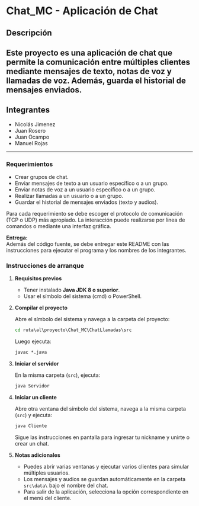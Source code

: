 # Chat_MC - Aplicación de Chat

## Descripción

Este proyecto es una aplicación de chat que permite la comunicación entre múltiples clientes mediante mensajes de texto, notas de voz y llamadas de voz. Además, guarda el historial de mensajes enviados.
---
## Integrantes

- Nicolás Jimenez
- Juan Rosero
- Juan Ocampo
- Manuel Rojas

---

### Requerimientos

- Crear grupos de chat.
- Enviar mensajes de texto a un usuario específico o a un grupo.
- Enviar notas de voz a un usuario específico o a un grupo.
- Realizar llamadas a un usuario o a un grupo.
- Guardar el historial de mensajes enviados (texto y audios).

Para cada requerimiento se debe escoger el protocolo de comunicación (TCP o UDP) más apropiado. La interacción puede realizarse por línea de comandos o mediante una interfaz gráfica.

**Entrega:**  
Además del código fuente, se debe entregar este README con las instrucciones para ejecutar el programa y los nombres de los integrantes.
### Instrucciones de arranque
1. **Requisitos previos**
   - Tener instalado **Java JDK 8 o superior**.
   - Usar el símbolo del sistema (cmd) o PowerShell.

2. **Compilar el proyecto**

   Abre el símbolo del sistema y navega a la carpeta del proyecto:

   ```bat
   cd ruta\al\proyecto\Chat_MC\ChatLlamadas\src
   ```

   Luego ejecuta:

   ```bat
   javac *.java
   ```

3. **Iniciar el servidor**

   En la misma carpeta (`src`), ejecuta:

   ```bat
   java Servidor
   ```

4. **Iniciar un cliente**

   Abre otra ventana del símbolo del sistema, navega a la misma carpeta (`src`) y ejecuta:

   ```bat
   java Cliente
   ```

   Sigue las instrucciones en pantalla para ingresar tu nickname y unirte o crear un chat.

5. **Notas adicionales**
   - Puedes abrir varias ventanas y ejecutar varios clientes para simular múltiples usuarios.
   - Los mensajes y audios se guardan automáticamente en la carpeta `src\data\` bajo el nombre del chat.
   - Para salir de la aplicación, selecciona la opción correspondiente en el menú del cliente.
